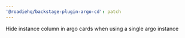 ```yaml
---
'@roadiehq/backstage-plugin-argo-cd': patch
---
```


Hide instance column in argo cards when using a single argo instance
